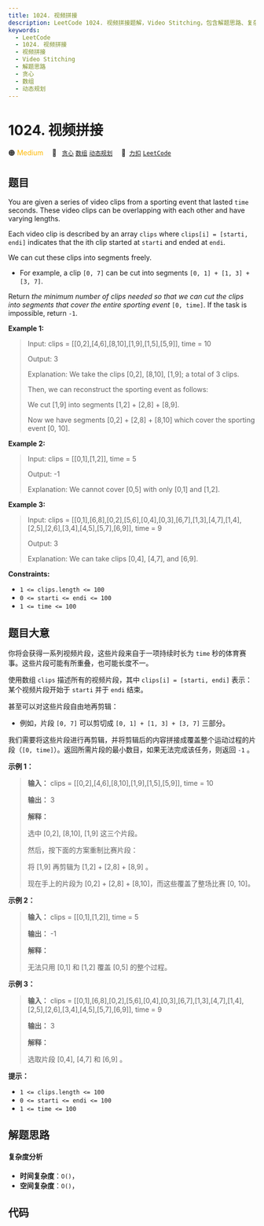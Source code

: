 ```yaml
---
title: 1024. 视频拼接
description: LeetCode 1024. 视频拼接题解，Video Stitching，包含解题思路、复杂度分析以及完整的 JavaScript 代码实现。
keywords:
  - LeetCode
  - 1024. 视频拼接
  - 视频拼接
  - Video Stitching
  - 解题思路
  - 贪心
  - 数组
  - 动态规划
---
```


# 1024. 视频拼接

🟠 <font color=#ffb800>Medium</font>&emsp; 🔖&ensp; [`贪心`](/tag/greedy.md) [`数组`](/tag/array.md) [`动态规划`](/tag/dynamic-programming.md)&emsp; 🔗&ensp;[`力扣`](https://leetcode.cn/problems/video-stitching) [`LeetCode`](https://leetcode.com/problems/video-stitching)

## 题目

You are given a series of video clips from a sporting event that lasted `time`
seconds. These video clips can be overlapping with each other and have varying
lengths.

Each video clip is described by an array `clips` where `clips[i] = [starti,
endi]` indicates that the ith clip started at `starti` and ended at `endi`.

We can cut these clips into segments freely.

  * For example, a clip `[0, 7]` can be cut into segments `[0, 1] + [1, 3] + [3, 7]`.

Return _the minimum number of clips needed so that we can cut the clips into
segments that cover the entire sporting event_ `[0, time]`. If the task is
impossible, return `-1`.



**Example 1:**

> Input: clips = [[0,2],[4,6],[8,10],[1,9],[1,5],[5,9]], time = 10
> 
> Output: 3
> 
> Explanation: We take the clips [0,2], [8,10], [1,9]; a total of 3 clips.
> 
> Then, we can reconstruct the sporting event as follows:
> 
> We cut [1,9] into segments [1,2] + [2,8] + [8,9].
> 
> Now we have segments [0,2] + [2,8] + [8,10] which cover the sporting event [0, 10].

**Example 2:**

> Input: clips = [[0,1],[1,2]], time = 5
> 
> Output: -1
> 
> Explanation: We cannot cover [0,5] with only [0,1] and [1,2].

**Example 3:**

> Input: clips = [[0,1],[6,8],[0,2],[5,6],[0,4],[0,3],[6,7],[1,3],[4,7],[1,4],[2,5],[2,6],[3,4],[4,5],[5,7],[6,9]], time = 9
> 
> Output: 3
> 
> Explanation: We can take clips [0,4], [4,7], and [6,9].

**Constraints:**

  * `1 <= clips.length <= 100`
  * `0 <= starti <= endi <= 100`
  * `1 <= time <= 100`


## 题目大意

你将会获得一系列视频片段，这些片段来自于一项持续时长为 `time` 秒的体育赛事。这些片段可能有所重叠，也可能长度不一。

使用数组 `clips` 描述所有的视频片段，其中 `clips[i] = [starti, endi]` 表示：某个视频片段开始于 `starti` 并于
`endi` 结束。

甚至可以对这些片段自由地再剪辑：

  * 例如，片段 `[0, 7]` 可以剪切成 `[0, 1] + [1, 3] + [3, 7]` 三部分。

我们需要将这些片段进行再剪辑，并将剪辑后的内容拼接成覆盖整个运动过程的片段（`[0, time]`）。返回所需片段的最小数目，如果无法完成该任务，则返回
`-1` 。



**示例 1：**

> 
> 
> 
> 
> 
> **输入：** clips = [[0,2],[4,6],[8,10],[1,9],[1,5],[5,9]], time = 10
> 
> **输出：** 3
> 
> **解释：**
> 
> 选中 [0,2], [8,10], [1,9] 这三个片段。
> 
> 然后，按下面的方案重制比赛片段：
> 
> 将 [1,9] 再剪辑为 [1,2] + [2,8] + [8,9] 。
> 
> 现在手上的片段为 [0,2] + [2,8] + [8,10]，而这些覆盖了整场比赛 [0, 10]。
> 
> 

**示例 2：**

> 
> 
> 
> 
> 
> **输入：** clips = [[0,1],[1,2]], time = 5
> 
> **输出：** -1
> 
> **解释：**
> 
> 无法只用 [0,1] 和 [1,2] 覆盖 [0,5] 的整个过程。
> 
> 

**示例 3：**

> 
> 
> 
> 
> 
> **输入：** clips = [[0,1],[6,8],[0,2],[5,6],[0,4],[0,3],[6,7],[1,3],[4,7],[1,4],[2,5],[2,6],[3,4],[4,5],[5,7],[6,9]], time = 9
> 
> **输出：** 3
> 
> **解释：**
> 
> 选取片段 [0,4], [4,7] 和 [6,9] 。
> 
> 



**提示：**

  * `1 <= clips.length <= 100`
  * `0 <= starti <= endi <= 100`
  * `1 <= time <= 100`


## 解题思路

#### 复杂度分析

- **时间复杂度**：`O()`，
- **空间复杂度**：`O()`，

## 代码

```javascript

```